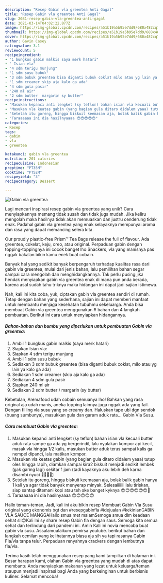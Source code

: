 ```yaml
---
description: "Resep Gabin vla greentea Anti Gagal"
title: "Resep Gabin vla greentea Anti Gagal"
slug: 2081-resep-gabin-vla-greentea-anti-gagal
date: 2021-03-14T04:02:22.877Z
image: https://img-global.cpcdn.com/recipes/a51b19a5b95e7dd9/680x482cq70/gabin-vla-greentea-foto-resep-utama.jpg
thumbnail: https://img-global.cpcdn.com/recipes/a51b19a5b95e7dd9/680x482cq70/gabin-vla-greentea-foto-resep-utama.jpg
cover: https://img-global.cpcdn.com/recipes/a51b19a5b95e7dd9/680x482cq70/gabin-vla-greentea-foto-resep-utama.jpg
author: Gavin Casey
ratingvalue: 3.1
reviewcount: 5
recipeingredient:
- "1 bungkus gabin malkis saya merk hatari"
- " Isian vla"
- "4 sdm terigu munjung"
- "1 sdm susu bubuk"
- "3 sdm bubuk greentea bisa diganti bubuk coklat milo atau yg lain ya kalo ga ada"
- "1 sdm creamer skip aja kalo ga ada"
- "4 sdm gula pasir"
- "240 ml air"
- "2 sdm butter  margarin sy butter"
recipeinstructions:
- "Masukan kepanci anti lengket (sy teflon) bahan isian vla kecuali butter aduk rata sampe ga ada yg bergerindil, lalu nyalakan kompor api kecil, masak vla hingga 1/2 kalis, masukan butter aduk terus sampai kalis ga nempel dipanci, lalu matikan kompor."
- "Masukan vla keatas gabin (yang bagian gula ditaro didalem yaaa) tutup oles hingga rapih, diamkan sampai kira2 biskuit menjadi sedikit lembek (gak garing lagi) sekitar 1 jam (tadi kayaknya aku lebih deh karna disambi nyuci 🙊😂😂😂)"
- "Setelah itu goreng, hingga biskuit keemasan aja, bolak balik gabin hanya 1 kali ya agar tidak banyak menyerap minyak. Selesaiiiiiii lalu tiriskan, siap santap ditemani kopi atau teh oke banget kyknya 😍😍😍😍😍😍🍵"
- "Taraaaaaa ini dia hasilnyaaaa 😍😍😍😍😍"
categories:
- Resep
tags:
- gabin
- vla
- greentea

katakunci: gabin vla greentea 
nutrition: 201 calories
recipecuisine: Indonesian
preptime: "PT35M"
cooktime: "PT52M"
recipeyield: "3"
recipecategory: Dessert

---
```



![Gabin vla greentea](https://img-global.cpcdn.com/recipes/a51b19a5b95e7dd9/680x482cq70/gabin-vla-greentea-foto-resep-utama.jpg)

Lagi mencari inspirasi resep gabin vla greentea yang unik? Cara menyiapkannya memang tidak susah dan tidak juga mudah. Jika keliru mengolah maka hasilnya tidak akan memuaskan dan justru cenderung tidak enak. Padahal gabin vla greentea yang enak selayaknya mempunyai aroma dan rasa yang dapat memancing selera kita.

Our proudly plastic-free Prism™ Tea Bags release the full of flavour. Ada greentea, cokelat, keju, oreo, atau original. Perpaduan gabin dengan topping-toppingnya ini cocok banget lho Snackers, vla yang manisnya pas nggak bakalan bikin kamu enek buat cobain.

Banyak hal yang sedikit banyak berpengaruh terhadap kualitas rasa dari gabin vla greentea, mulai dari jenis bahan, lalu pemilihan bahan segar sampai cara mengolah dan menghidangkannya. Tak perlu pusing jika hendak menyiapkan gabin vla greentea enak di mana pun anda berada, karena asal sudah tahu triknya maka hidangan ini dapat jadi sajian istimewa.


Nah, kali ini kita coba, yuk, ciptakan gabin vla greentea sendiri di rumah. Tetap dengan bahan yang sederhana, sajian ini dapat memberi manfaat untuk membantu menjaga kesehatan tubuhmu sekeluarga. Anda bisa membuat Gabin vla greentea menggunakan 9 bahan dan 4 langkah pembuatan. Berikut ini cara untuk menyiapkan hidangannya.

<!--inarticleads1-->

##### Bahan-bahan dan bumbu yang diperlukan untuk pembuatan Gabin vla greentea:

1. Ambil 1 bungkus gabin malkis (saya merk hatari)
1. Siapkan  Isian vla:
1. Siapkan 4 sdm terigu munjung
1. Ambil 1 sdm susu bubuk
1. Sediakan 3 sdm bubuk greentea (bisa diganti bubuk coklat, milo atau yg lain ya kalo ga ada)
1. Sediakan 1 sdm creamer (skip aja kalo ga ada)
1. Sediakan 4 sdm gula pasir
1. Siapkan 240 ml air
1. Sediakan 2 sdm butter / margarin (sy butter)


Kebetulan, Aremafood udah cobain semuanya lho! Bahkan yang rasa original aja udah manis, aneka topping lainnya juga nggak ada yang fail. Dengan filling vla susu yang so creamy dan. Haluskan tape ubi dgn sendok (buang sumbunya), masukkan gula dan garam aduk rata… Gabin Vla Susu. 

<!--inarticleads2-->

##### Cara membuat Gabin vla greentea:

1. Masukan kepanci anti lengket (sy teflon) bahan isian vla kecuali butter aduk rata sampe ga ada yg bergerindil, lalu nyalakan kompor api kecil, masak vla hingga 1/2 kalis, masukan butter aduk terus sampai kalis ga nempel dipanci, lalu matikan kompor.
1. Masukan vla keatas gabin (yang bagian gula ditaro didalem yaaa) tutup oles hingga rapih, diamkan sampai kira2 biskuit menjadi sedikit lembek (gak garing lagi) sekitar 1 jam (tadi kayaknya aku lebih deh karna disambi nyuci 🙊😂😂😂)
1. Setelah itu goreng, hingga biskuit keemasan aja, bolak balik gabin hanya 1 kali ya agar tidak banyak menyerap minyak. Selesaiiiiiii lalu tiriskan, siap santap ditemani kopi atau teh oke banget kyknya 😍😍😍😍😍😍🍵
1. Taraaaaaa ini dia hasilnyaaaa 😍😍😍😍😍


Hallo teman-teman, Jadi, kali ini aku bikin resep Membuat Gabin Vla Susu original yang ekonomis bgt dan #resepgabinfla #idejualan #kekinianGABIN VLA SAUCE MANGGAHallo smua met malamSemoga smua dlm keadaan sehat sll😍Kali Ini sy share resep Gabin fla dengan saus. Semoga kita semua sehat dan terlindung dari pandemi ini. Amin Kali ini novia mencoba buat gabin vla susu. Assalamualaikum pemirsa youtube. berikut bahan dan langkah cemilan yang kelihatannya biasa aja sih ya tapi rasanya Gabin Fla/vla tanpa telur. Perpaduan renyahnya crackers dengan lembutnya fla/vla. 

Terima kasih telah menggunakan resep yang kami tampilkan di halaman ini. Besar harapan kami, olahan Gabin vla greentea yang mudah di atas dapat membantu Anda menyiapkan makanan yang lezat untuk keluarga/teman ataupun menjadi inspirasi bagi Anda yang berkeinginan untuk berbisnis kuliner. Selamat mencoba!
